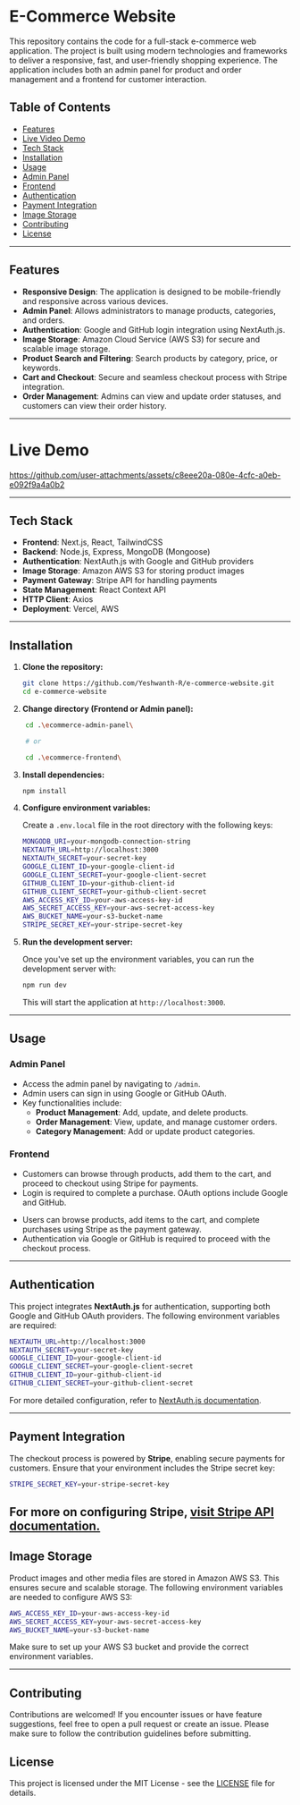 # E-Commerce Website

This repository contains the code for a full-stack e-commerce web application. The project is built using modern technologies and frameworks to deliver a responsive, fast, and user-friendly shopping experience. The application includes both an admin panel for product and order management and a frontend for customer interaction.

## Table of Contents

- [Features](#features)
- [Live Video Demo](#live-demo)
- [Tech Stack](#tech-stack)
- [Installation](#installation)
- [Usage](#usage)
- [Admin Panel](#admin-panel)
- [Frontend](#frontend)
- [Authentication](#authentication)
- [Payment Integration](#payment-integration)
- [Image Storage](#image-storage)
- [Contributing](#contributing)
- [License](#license)

---

## Features

- **Responsive Design**: The application is designed to be mobile-friendly and responsive across various devices.
- **Admin Panel**: Allows administrators to manage products, categories, and orders.
- **Authentication**: Google and GitHub login integration using NextAuth.js.
- **Image Storage**: Amazon Cloud Service (AWS S3) for secure and scalable image storage.
- **Product Search and Filtering**: Search products by category, price, or keywords.
- **Cart and Checkout**: Secure and seamless checkout process with Stripe integration.
- **Order Management**: Admins can view and update order statuses, and customers can view their order history.

---

# Live Demo

https://github.com/user-attachments/assets/c8eee20a-080e-4cfc-a0eb-e092f9a4a0b2


---

## Tech Stack

- **Frontend**: Next.js, React, TailwindCSS
- **Backend**: Node.js, Express, MongoDB (Mongoose)
- **Authentication**: NextAuth.js with Google and GitHub providers
- **Image Storage**: Amazon AWS S3 for storing product images
- **Payment Gateway**: Stripe API for handling payments
- **State Management**: React Context API
- **HTTP Client**: Axios
- **Deployment**: Vercel, AWS

---

## Installation

1. **Clone the repository:**

   ```bash
   git clone https://github.com/Yeshwanth-R/e-commerce-website.git
   cd e-commerce-website
   ```

2. **Change directory (Frontend or Admin panel):**

```bash
    cd .\ecommerce-admin-panel\

    # or

    cd .\ecommerce-frontend\
```

3. **Install dependencies:**

   ```bash
   npm install
   ```

4. **Configure environment variables:**

   Create a `.env.local` file in the root directory with the following keys:

   ```bash
   MONGODB_URI=your-mongodb-connection-string
   NEXTAUTH_URL=http://localhost:3000
   NEXTAUTH_SECRET=your-secret-key
   GOOGLE_CLIENT_ID=your-google-client-id
   GOOGLE_CLIENT_SECRET=your-google-client-secret
   GITHUB_CLIENT_ID=your-github-client-id
   GITHUB_CLIENT_SECRET=your-github-client-secret
   AWS_ACCESS_KEY_ID=your-aws-access-key-id
   AWS_SECRET_ACCESS_KEY=your-aws-secret-access-key
   AWS_BUCKET_NAME=your-s3-bucket-name
   STRIPE_SECRET_KEY=your-stripe-secret-key
   ```

5. **Run the development server:**

   Once you've set up the environment variables, you can run the development server with:

   ```bash
   npm run dev
   ```

   This will start the application at `http://localhost:3000`.

---

## Usage

### Admin Panel

- Access the admin panel by navigating to `/admin`.
- Admin users can sign in using Google or GitHub OAuth.
- Key functionalities include:
  - **Product Management**: Add, update, and delete products.
  - **Order Management**: View, update, and manage customer orders.
  - **Category Management**: Add or update product categories.

### Frontend

- Customers can browse through products, add them to the cart, and proceed to checkout using Stripe for payments.
- Login is required to complete a purchase. OAuth options include Google and GitHub.

* Users can browse products, add items to the cart, and complete purchases using Stripe as the payment gateway.
* Authentication via Google or GitHub is required to proceed with the checkout process.

---

## Authentication

This project integrates **NextAuth.js** for authentication, supporting both Google and GitHub OAuth providers. The following environment variables are required:

```bash
NEXTAUTH_URL=http://localhost:3000
NEXTAUTH_SECRET=your-secret-key
GOOGLE_CLIENT_ID=your-google-client-id
GOOGLE_CLIENT_SECRET=your-google-client-secret
GITHUB_CLIENT_ID=your-github-client-id
GITHUB_CLIENT_SECRET=your-github-client-secret
```

For more detailed configuration, refer to [NextAuth.js documentation](https://next-auth.js.org/getting-started/introduction).

---

## Payment Integration

The checkout process is powered by **Stripe**, enabling secure payments for customers. Ensure that your environment includes the Stripe secret key:

```bash
STRIPE_SECRET_KEY=your-stripe-secret-key
```

## For more on configuring Stripe, [visit Stripe API documentation.](https://docs.stripe.com/api)

## Image Storage

Product images and other media files are stored in Amazon AWS S3. This ensures secure and scalable storage. The following environment variables are needed to configure AWS S3:

```bash
AWS_ACCESS_KEY_ID=your-aws-access-key-id
AWS_SECRET_ACCESS_KEY=your-aws-secret-access-key
AWS_BUCKET_NAME=your-s3-bucket-name
```

Make sure to set up your AWS S3 bucket and provide the correct environment variables.

---

## Contributing

Contributions are welcomed! If you encounter issues or have feature suggestions, feel free to open a pull request or create an issue. Please make sure to follow the contribution guidelines before submitting.

## License

This project is licensed under the MIT License - see the [LICENSE](./LICENSE) file for details.
